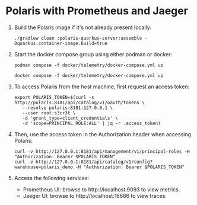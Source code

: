 # Polaris with Prometheus and Jaeger

1. Build the Polaris image if it's not already present locally:

    ```shell
    ./gradlew clean :polaris-quarkus-server:assemble -Dquarkus.container-image.build=true
    ```

2. Start the docker compose group using either podman or docker:

    ```shell
    podman compose -f docker/telemetry/docker-compose.yml up
    ```
    ```shell
    docker compose -f docker/telemetry/docker-compose.yml up
    ```

3. To access Polaris from the host machine, first request an access token:

    ```shell
    export POLARIS_TOKEN=$(curl -s http://polaris:8181/api/catalog/v1/oauth/tokens \
       --resolve polaris:8181:127.0.0.1 \
       --user root:s3cr3t \
       -d 'grant_type=client_credentials' \
       -d 'scope=PRINCIPAL_ROLE:ALL' | jq -r .access_token)
    ```

4. Then, use the access token in the Authorization header when accessing Polaris:

    ```shell
    curl -v http://127.0.0.1:8181/api/management/v1/principal-roles -H "Authorization: Bearer $POLARIS_TOKEN"
    curl -v http://127.0.0.1:8181/api/catalog/v1/config?warehouse=polaris_demo -H "Authorization: Bearer $POLARIS_TOKEN"
    ```

5. Access the following services:

   - Prometheus UI: browse to http://localhost:9093 to view metrics.
   - Jaeger UI: browse to http://localhost:16686 to view traces.
